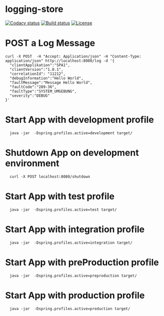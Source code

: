 # logging-store
[![Codacy status][codacy-image]][codacy-url]
[![Build status][travis-image]][travis-url]
[![License][license-image]][license-url]

[codacy-image]: https://www.codacy.com/project/badge/fe2c9325e1f34ecfb8dbc79012e2c719
[codacy-url]: https://www.codacy.com/public/marzelwidmer/logging-store
[travis-image]: https://img.shields.io/travis/marzelwidmer/logging-store.svg?style=flat-square
[travis-url]: https://travis-ci.org/marzelwidmer/logging-store
[license-image]: http://img.shields.io/:license-Apache2.0-blue.svg?style=flat-square
[license-url]: LICENSE



# POST a Log Message
```
curl -X POST  -H "Accept: Application/json" -H "Content-Type: application/json" http://localhost:8080/log -d '{
  "clientApplikation":"SPA1",
  "clientVersion":"1.0.1",
  "correlationId": "11212",
  "debugInformation":"Hello World",
  "faultMessage":"Message Hello World",
  "faultCode":"289-36",
  "faultType":"SYSTEM_UMGEBUNG",
  "severity":"DEBUG"
}'
```

# Start App with development profile
```
  java -jar  -Dspring.profiles.active=development target/
```


# Shutdown App on development environment
```
  curl -X POST localhost:8080/shutdown
```

# Start App with test profile
```
  java -jar  -Dspring.profiles.active=test target/
```

# Start App with integration profile
```
  java -jar  -Dspring.profiles.active=integration target/
```


# Start App with preProduction profile
```
  java -jar  -Dspring.profiles.active=preproduction target/
```


# Start App with production profile
```
  java -jar  -Dspring.profiles.active=production target/
```